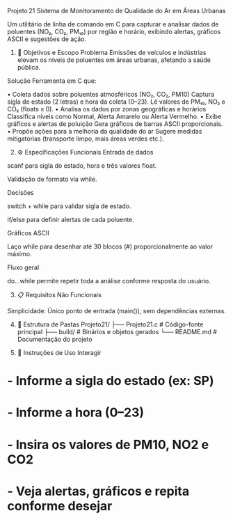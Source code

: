 Projeto 21
Sistema de Monitoramento de Qualidade do Ar em Áreas Urbanas

Um utilitário de linha de comando em C para capturar e analisar dados de poluentes (NO₂, CO₂, PM₁₀) por região e horário, exibindo alertas, gráficos ASCII e sugestões de ação.

1. 🔭 Objetivos e Escopo
Problema
Emissões de veículos e indústrias elevam os níveis de poluentes em áreas urbanas, afetando a saúde pública.

Solução
Ferramenta em C que:

• Coleta dados sobre poluentes atmosféricos (NO₂, CO₂, PM10) 
    Captura sigla de estado (2 letras) e hora da coleta (0–23).
    Lê valores de PM₁₀, NO₂ e CO₂ (floats ≥ 0).
• Analisa os dados por zonas geográficas e horários 
    Classifica níveis como Normal, Alerta Amarelo ou Alerta Vermelho.
• Exibe gráficos e alertas de poluição
    Gera gráficos de barras ASCII proporcionais.
• Propõe ações para a melhoria da qualidade do ar 
    Sugere medidas mitigatórias (transporte limpo, mais áreas verdes etc.).


2. ⚙️ Especificações Funcionais
  Entrada de dados

  scanf para sigla do estado, hora e três valores float.

  Validação de formato via while.

  Decisões

  switch + while para validar sigla de estado.

  if/else para definir alertas de cada poluente.

  Gráficos ASCII

  Laço while para desenhar até 30 blocos (#) proporcionalmente ao valor máximo.

  Fluxo geral

  do…while permite repetir toda a análise conforme resposta do usuário.

3. 📋 Requisitos Não Funcionais

Simplicidade: Único ponto de entrada (main()), sem dependências externas.

4. 📂 Estrutura de Pastas
Projeto21/
├── Projeto21.c        # Código-fonte principal
├── build/             # Binários e objetos gerados
└── README.md          # Documentação do projeto

6. 🚀 Instruções de Uso
 Interagir
#    - Informe a sigla do estado (ex: SP)
#    - Informe a hora (0–23)
#    - Insira os valores de PM10, NO2 e CO2
#    - Veja alertas, gráficos e repita conforme desejar

